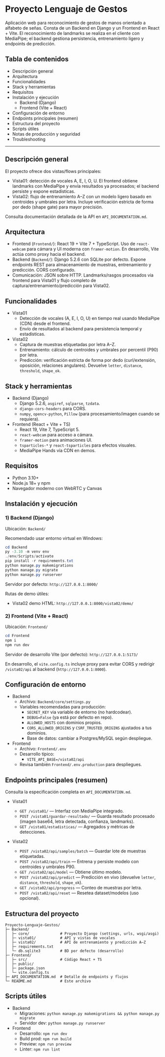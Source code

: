 # Proyecto Lenguaje de Gestos

Aplicación web para reconocimiento de gestos de manos orientado a alfabeto de señas. Consta de un Backend en Django y un Frontend en React + Vite. El reconocimiento de landmarks se realiza en el cliente con MediaPipe; el backend gestiona persistencia, entrenamiento ligero y endpoints de predicción.

## Tabla de contenidos
- Descripción general
- Arquitectura
- Funcionalidades
- Stack y herramientas
- Requisitos
- Instalación y ejecución
  - Backend (Django)
  - Frontend (Vite + React)
- Configuración de entorno
- Endpoints principales (resumen)
- Estructura del proyecto
- Scripts útiles
- Notas de producción y seguridad
- Troubleshooting

---

## Descripción general
El proyecto ofrece dos vistas/flows principales:

- Vista01: detección de vocales A, E, I, O, U. El frontend obtiene landmarks con MediaPipe y envía resultados ya procesados; el backend persiste y expone estadísticas.
- Vista02: flujo de entrenamiento A–Z con un modelo ligero basado en centroides y umbrales por letra. Incluye verificación estricta de forma por dedo (shape gate) para mayor precisión.

Consulta documentación detallada de la API en `API_DOCUMENTATION.md`.

## Arquitectura
- Frontend (`Frontend/`): React 19 + Vite 7 + TypeScript. Uso de `react-webcam` para cámara y UI moderna con `framer-motion`. En desarrollo, Vite actúa como proxy hacia el backend.
- Backend (`Backend/`): Django 5.2.6 con SQLite por defecto. Expone endpoints REST para almacenamiento de muestras, entrenamiento y predicción. CORS configurado.
- Comunicación: JSON sobre HTTP. Landmarks/rasgos procesados via frontend para Vista01 y flujo completo de captura/entrenamiento/predicción para Vista02.

## Funcionalidades
- Vista01
  - Detección de vocales (A, E, I, O, U) en tiempo real usando MediaPipe (CDN) desde el frontend.
  - Envío de resultados al backend para persistencia temporal y estadísticas.
- Vista02
  - Captura de muestras etiquetadas por letra A–Z.
  - Entrenamiento: cálculo de centroides y umbrales por percentil (P90) por letra.
  - Predicción: verificación estricta de forma por dedo (curl/extensión, oposición, relaciones angulares). Devuelve `letter`, `distance`, `threshold`, `shape_ok`.

## Stack y herramientas
- Backend (Django)
  - Django 5.2.6, `asgiref`, `sqlparse`, `tzdata`.
  - `django-cors-headers` para CORS.
  - `numpy`, `opencv-python`, `Pillow` (para procesamiento/imagen cuando se requiera).
- Frontend (React + Vite + TS)
  - React 19, Vite 7, TypeScript 5.
  - `react-webcam` para acceso a cámara.
  - `framer-motion` para animaciones UI.
  - `tsparticles-*` y `react-tsparticles` para efectos visuales.
  - MediaPipe Hands vía CDN en demos.

## Requisitos
- Python 3.10+
- Node.js 18+ y npm
- Navegador moderno con WebRTC y Canvas

## Instalación y ejecución

### 1) Backend (Django)
Ubicación: `Backend/`

Recomendado usar entorno virtual en Windows:

```powershell
cd Backend
py -3.10 -m venv env
./env/Scripts/activate
pip install -r requirements.txt
python manage.py makemigrations
python manage.py migrate
python manage.py runserver
```

Servidor por defecto: `http://127.0.0.1:8000/`

Rutas de demo útiles:
- Vista02 demo HTML: `http://127.0.0.1:8000/vista02/demo/`

### 2) Frontend (Vite + React)
Ubicación: `Frontend/`

```powershell
cd Frontend
npm i
npm run dev
```

Servidor de desarrollo Vite (por defecto): `http://127.0.0.1:5173/`

En desarrollo, el `vite.config.ts` incluye proxy para evitar CORS y redirigir `/vista02/api` al backend (`http://127.0.0.1:8000`).

## Configuración de entorno
- Backend
  - Archivo: `Backend/core/settings.py`
  - Variables recomendadas para producción:
    - `SECRET_KEY` via variable de entorno (no hardcodear).
    - `DEBUG=False` (ya está por defecto en repo).
    - `ALLOWED_HOSTS` con dominios propios.
    - `CORS_ALLOWED_ORIGINS` y `CSRF_TRUSTED_ORIGINS` ajustados a tus dominios.
    - Base de datos: cambiar a Postgres/MySQL según despliegue.
- Frontend
  - Archivo: `Frontend/.env`
  - Desarrollo típico:
    - `VITE_API_BASE=/vista02/api`
  - Revisa también `Frontend/.env.production` para despliegues.

## Endpoints principales (resumen)
Consulta la especificación completa en `API_DOCUMENTATION.md`.

- Vista01
  - `GET /vista01/` — Interfaz con MediaPipe integrado.
  - `POST /vista01/guardar-resultado/` — Guarda resultado procesado (imagen base64, letra detectada, confianza, landmarks).
  - `GET /vista01/estadisticas/` — Agregados y métricas de detecciones.

- Vista02
  - `POST /vista02/api/samples/batch` — Guardar lote de muestras etiquetadas.
  - `POST /vista02/api/train` — Entrena y persiste modelo con centroides y umbrales P90.
  - `GET /vista02/api/model` — Obtiene último modelo.
  - `POST /vista02/api/predict` — Predicción en vivo (devuelve `letter`, `distance`, `threshold`, `shape_ok`).
  - `GET /vista02/api/progress` — Conteo de muestras por letra.
  - `POST /vista02/api/reset` — Resetea dataset/modelos (uso opcional).

## Estructura del proyecto
```
Proyecto-Lenguaje-Gestos/
├─ Backend/
│  ├─ core/              # Proyecto Django (settings, urls, wsgi/asgi)
│  ├─ vista01/           # API y vistas de vocales
│  ├─ vista02/           # API de entrenamiento y predicción A–Z
│  ├─ requirements.txt
│  └─ db.sqlite3         # BD por defecto (desarrollo)
├─ Frontend/
│  ├─ src/               # Código React + TS
│  ├─ public/
│  ├─ package.json
│  └─ vite.config.ts
├─ API_DOCUMENTATION.md  # Detalle de endpoints y flujos
└─ README.md             # Este archivo
```

## Scripts útiles
- Backend
  - Migraciones: `python manage.py makemigrations && python manage.py migrate`
  - Servidor dev: `python manage.py runserver`
- Frontend
  - Desarrollo: `npm run dev`
  - Build prod: `npm run build`
  - Preview: `npm run preview`
  - Linter: `npm run lint`
